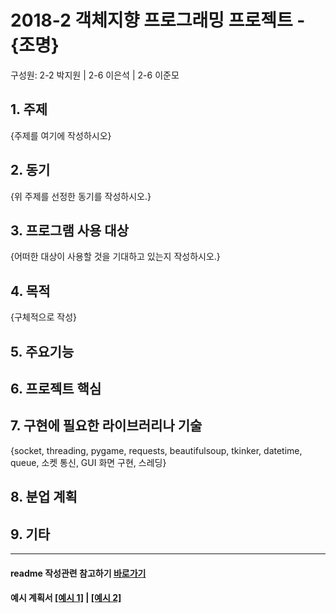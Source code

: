 # 2018-2 객체지향 프로그래밍 프로젝트 - **{조명}**
구성원: 2-2 박지원 | 2-6 이은석 | 2-6 이준모

## 1. 주제
{주제를 여기에 작성하시오}

## 2. 동기
{위 주제를 선정한 동기를 작성하시오.}

## 3. 프로그램 사용 대상
{어떠한 대상이 사용할 것을 기대하고 있는지 작성하시오.}

## 4. 목적
{구체적으로 작성}

## 5. 주요기능


## 6. 프로젝트 핵심

## 7. 구현에 필요한 라이브러리나 기술
{socket, threading, pygame, requests, beautifulsoup, tkinker, datetime, queue, 소켓 통신, GUI 화면 구현, 스레딩}

## 8. **분업 계획**

## 9. 기타

<hr>

#### readme 작성관련 참고하기 [바로가기](https://heropy.blog/2017/09/30/markdown/)

#### 예시 계획서 [[예시 1]](https://docs.google.com/document/d/1hcuGhTtmiTUxuBtr3O6ffrSMahKNhEj33woE02V-84U/edit?usp=sharing) | [[예시 2]](https://docs.google.com/document/d/1FmxTZvmrroOW4uZ34Xfyyk9ejrQNx6gtsB6k7zOvHYE/edit?usp=sharing)
</hr>
